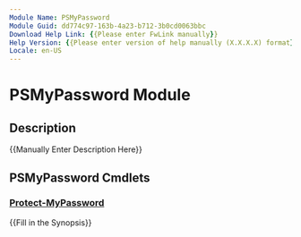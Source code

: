 ```yaml
---
Module Name: PSMyPassword
Module Guid: dd774c97-163b-4a23-b712-3b0cd0063bbc
Download Help Link: {{Please enter FwLink manually}}
Help Version: {{Please enter version of help manually (X.X.X.X) format}}
Locale: en-US
---
```


# PSMyPassword Module
## Description
{{Manually Enter Description Here}}

## PSMyPassword Cmdlets
### [Protect-MyPassword](Protect-MyPassword.md)
{{Fill in the Synopsis}}

